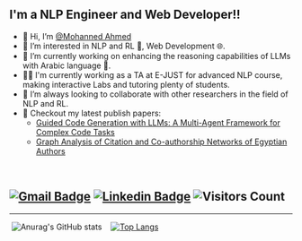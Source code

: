 ## I'm a NLP Engineer and Web Developer!!

- 👋 Hi, I’m [@Mohanned Ahmed](https://github.com/MohannedAhmed67)
- 👀 I’m interested in NLP and RL 🧠, Web Development 🌐.
- 🌱 I’m currently working on enhancing the reasoning capabilities of LLMs with Arabic language 🎼.
- 👨‍💼 I'm currently working as a TA at E-JUST for advanced NLP course, making interactive Labs and tutoring plenty of students.
- 👯 I’m always looking to collaborate with other researchers in the field of NLP and RL.
- 📰 Checkout my latest publish papers:
  * [Guided Code Generation with LLMs: A Multi-Agent Framework for Complex Code Tasks](https://arxiv.org/pdf/2501.06625)
  * [Graph Analysis of Citation and Co-authorship Networks of Egyptian Authors](https://arxiv.org/pdf/2501.04015)

<br />


[![Gmail Badge](https://img.shields.io/badge/-mohanned.hafez@ejust.edu.eg-c14438?style=flat-square&logo=Gmail&logoColor=white&link=mailto:mohanned.hafez@ejust.edu.eg)](mailto:mohanned.hafez@ejust.edu.eg)
[![Linkedin Badge](https://img.shields.io/badge/-MohannedAhmed-blue?style=flat-square&logo=Linkedin&logoColor=white&link=https://www.linkedin.com/in/mohanned-ahmed/)](https://www.linkedin.com/in/mohanned-ahmed/)
![Visitors Count](https://visitor-badge.laobi.icu/badge?page_id=MohannedAhmed67)
---

---

&nbsp;![Anurag's GitHub stats](https://github-readme-stats.vercel.app/api?username=MohannedAhmed67&count_private=true&theme=cobalt)&nbsp;&nbsp;&nbsp;
[![Top Langs](https://github-readme-stats.vercel.app/api/top-langs/?username=MohannedAhmed67&exclude_repo=JupyterNotebookRepo&hide=jupyter%20notebook,pure%20basic,purebasic,less,scss&layout=compact&hide_title=true&langs_count=8)](https://github.com/anuraghazra/github-readme-stats)



<!---
MohannedAhmed67/MohannedAhmed67 is a ✨ special ✨ repository because its `README.md` (this file) appears on your GitHub profile.
You can click the Preview link to take a look at your changes.
--->
